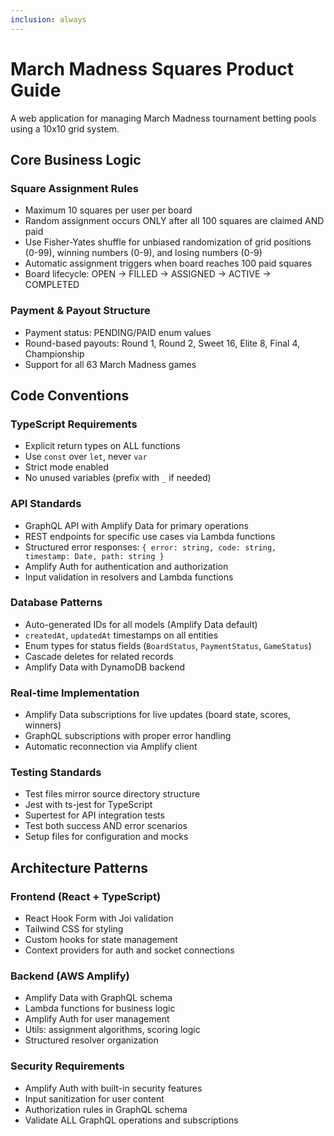 ```yaml
---
inclusion: always
---
```


# March Madness Squares Product Guide

A web application for managing March Madness tournament betting pools using a 10x10 grid system.

## Core Business Logic

### Square Assignment Rules
- Maximum 10 squares per user per board
- Random assignment occurs ONLY after all 100 squares are claimed AND paid
- Use Fisher-Yates shuffle for unbiased randomization of grid positions (0-99), winning numbers (0-9), and losing numbers (0-9)
- Automatic assignment triggers when board reaches 100 paid squares
- Board lifecycle: OPEN → FILLED → ASSIGNED → ACTIVE → COMPLETED

### Payment & Payout Structure
- Payment status: PENDING/PAID enum values
- Round-based payouts: Round 1, Round 2, Sweet 16, Elite 8, Final 4, Championship
- Support for all 63 March Madness games

## Code Conventions

### TypeScript Requirements
- Explicit return types on ALL functions
- Use `const` over `let`, never `var`
- Strict mode enabled
- No unused variables (prefix with `_` if needed)

### API Standards
- GraphQL API with Amplify Data for primary operations
- REST endpoints for specific use cases via Lambda functions
- Structured error responses: `{ error: string, code: string, timestamp: Date, path: string }`
- Amplify Auth for authentication and authorization
- Input validation in resolvers and Lambda functions

### Database Patterns
- Auto-generated IDs for all models (Amplify Data default)
- `createdAt`, `updatedAt` timestamps on all entities
- Enum types for status fields (`BoardStatus`, `PaymentStatus`, `GameStatus`)
- Cascade deletes for related records
- Amplify Data with DynamoDB backend

### Real-time Implementation
- Amplify Data subscriptions for live updates (board state, scores, winners)
- GraphQL subscriptions with proper error handling
- Automatic reconnection via Amplify client

### Testing Standards
- Test files mirror source directory structure
- Jest with ts-jest for TypeScript
- Supertest for API integration tests
- Test both success AND error scenarios
- Setup files for configuration and mocks

## Architecture Patterns

### Frontend (React + TypeScript)
- React Hook Form with Joi validation
- Tailwind CSS for styling
- Custom hooks for state management
- Context providers for auth and socket connections

### Backend (AWS Amplify)
- Amplify Data with GraphQL schema
- Lambda functions for business logic
- Amplify Auth for user management
- Utils: assignment algorithms, scoring logic
- Structured resolver organization

### Security Requirements
- Amplify Auth with built-in security features
- Input sanitization for user content
- Authorization rules in GraphQL schema
- Validate ALL GraphQL operations and subscriptions